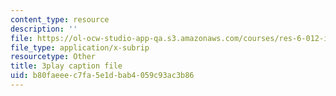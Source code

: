 ```yaml
---
content_type: resource
description: ''
file: https://ol-ocw-studio-app-qa.s3.amazonaws.com/courses/res-6-012-introduction-to-probability-spring-2018/b80faeeec7fa5e1dbab4059c93ac3b86_NInNhFm046w.vtt
file_type: application/x-subrip
resourcetype: Other
title: 3play caption file
uid: b80faeee-c7fa-5e1d-bab4-059c93ac3b86
---
```

